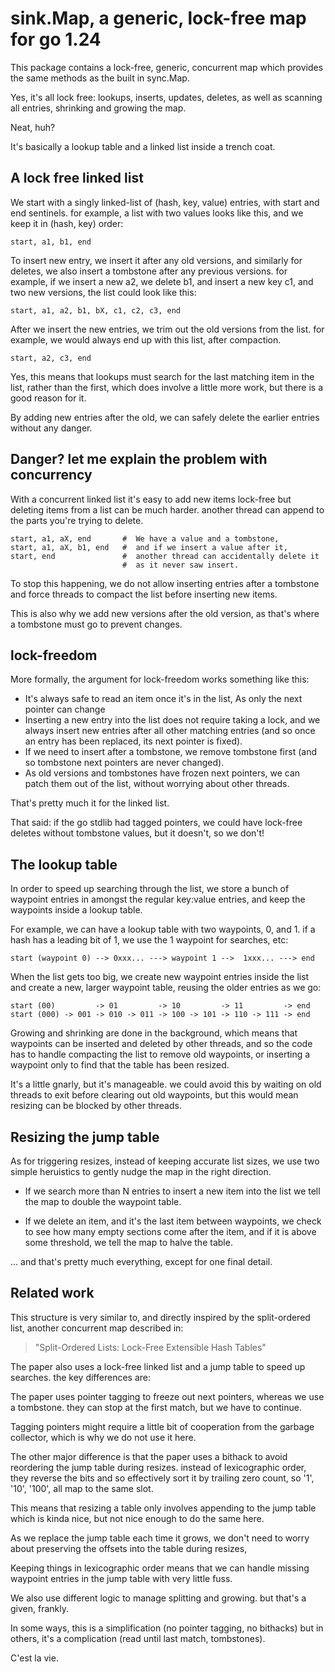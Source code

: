 # sink.Map, a generic, lock-free map for go 1.24

This package contains a lock-free, generic, concurrent map
which provides the same methods as the built in sync.Map.

Yes, it's all lock free: lookups, inserts, updates, deletes, as
well as scanning all entries, shrinking and growing the map.

Neat, huh?

It's basically a lookup table and a linked list inside a trench coat.

## A lock free linked list

We start with a singly linked-list of (hash, key, value) entries,
with start and end sentinels. for example, a list with
two values looks like this, and we keep it in (hash, key) order:

```
start, a1, b1, end
```

To insert new entry, we insert it after any old versions, and
similarly for deletes, we also insert a tombstone after any previous
versions. for example, if we insert a new a2, we delete b1, and insert
a new key c1, and two new versions, the list could look like this:

```
start, a1, a2, b1, bX, c1, c2, c3, end
```

After we insert the new entries, we trim out the old versions
from the list. for example, we would always end up with this
list, after compaction.

```
start, a2, c3, end
```

Yes, this means that lookups must search for the last matching item
in the list, rather than the first, which does involve a little
more work, but there is a good reason for it.

By adding new entries after the old, we can safely delete the earlier
entries without any danger.

## Danger? let me explain the problem with concurrency

With a concurrent linked list it's easy to add new items lock-free
but deleting items from a list can be much harder. another thread
can append to the parts you're trying to delete.

```
start, a1, aX, end       #  We have a value and a tombstone,
start, a1, aX, b1, end   #  and if we insert a value after it,
start, end 		         #  another thread can accidentally delete it
                         #  as it never saw insert.
```

To stop this happening, we do not allow inserting entries after a tombstone
and force threads to compact the list before inserting new items.

This is also why we add new versions after the old version, as that's
where a tombstone must go to prevent changes.

## lock-freedom

More formally, the argument for lock-freedom works something like this:

- It's always safe to read an item once it's in the list,
  As only the next pointer can change
- Inserting a new entry into the list does not require taking a lock,
  and we always insert new entries after all other matching entries
  (and so once an entry has been replaced, its next pointer is fixed).
- If we need to insert after a tombstone, we remove tombstone first
  (and so tombstone next pointers are never changed).
- As old versions and tombstones have frozen next pointers, we can
  patch them out of the list, without worrying about other threads.

That's pretty much it for the linked list.

That said: if the go stdlib had tagged pointers, we could have lock-free
deletes without tombstone values, but it doesn't, so we don't!


## The lookup table

In order to speed up searching through the list, we store a bunch of waypoint
entries in amongst the regular key:value entries, and keep the waypoints
inside a lookup table.

For example, we can have a lookup table with two waypoints, 0, and 1. if a
hash has a leading bit of 1, we use the 1 waypoint for searches, etc:

```
start (waypoint 0) --> 0xxx... ---> waypoint 1 -->  1xxx... ---> end
```

When the list gets too big, we create new waypoint entries inside the list
and create a new, larger waypoint table, reusing the older entries as we go:

```
start (00)         -> 01         -> 10         -> 11         -> end
start (000) -> 001 -> 010 -> 011 -> 100 -> 101 -> 110 -> 111 -> end
```

Growing and shrinking are done in the background, which means that waypoints
can be inserted and deleted by other threads, and so the code has to handle
compacting the list to remove old waypoints, or inserting a waypoint only to
find that the table has been resized.

It's a little gnarly, but it's manageable. we could avoid this by waiting
on old threads to exit before clearing out old waypoints, but this would
mean resizing can be blocked by other threads.


## Resizing the jump table

As for triggering resizes, instead of keeping accurate list sizes, we
use two simple heruistics to gently nudge the map in the right direction.

- If we search more than N entries to insert a new item into the list
  we tell the map to double the waypoint table.

- If we delete an item, and it's the last item between waypoints, we
  check to see how many empty sections come after the item, and if
  it is above some threshold, we tell the map to halve the table.

... and that's pretty much everything, except for one final detail.


## Related work

This structure is very similar to, and directly inspired by the
split-ordered list, another concurrent map described in:

> "Split-Ordered Lists: Lock-Free Extensible Hash Tables"

The paper also uses a lock-free linked list and a jump table
to speed up searches. the key differences are:

The paper uses pointer tagging to freeze out next pointers, whereas
we use a tombstone. they can stop at the first match, but we have to
continue.

Tagging pointers might require a little bit of cooperation from the
garbage collector, which is why we do not use it here.

The other major difference is that the paper uses a bithack to
avoid reordering the jump table during resizes. instead of lexicographic
order, they reverse the bits and so effectively sort it by trailing
zero count, so '1', '10', '100', all map to the same slot.

This means that resizing a table only involves appending to the jump table
which is kinda nice, but not nice enough to do the same here.

As we replace the jump table each time it grows, we don't need
to worry about preserving the offsets into the table during resizes,

Keeping things in lexicographic order means that we can
handle missing waypoint entries in the jump table with very little fuss.

We also use different logic to manage splitting and growing.
but that's a given, frankly.

In some ways, this is a simplification (no pointer tagging, no bithacks)
but in others, it's a complication (read until last match, tombstones).

C'est la vie.



